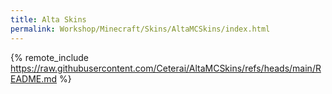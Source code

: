 ```yaml
---
title: Alta Skins
permalink: Workshop/Minecraft/Skins/AltaMCSkins/index.html
---
```


{% remote_include https://raw.githubusercontent.com/Ceterai/AltaMCSkins/refs/heads/main/README.md %}
